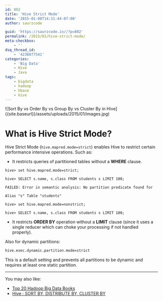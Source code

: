 ```yaml
---
id: 802
title: 'Hive Strict Mode'
date: '2015-01-08T14:31:44-07:00'
author: saurzcode

guid: 'https://saurzcode.in//?p=802'
permalink: /2015/01/hive-strict-mode/
meta-checkbox:
    - ''
dsq_thread_id:
    - '4236077541'
categories:
    - 'Big Data'
    - Hive
    - Java
tags:
    - bigdata
    - hadoop
    - hbase
    - hive
---
```


![Sort By vs Order By vs Group By vs Cluster By in Hive]{{site.baseurl}}/assets/uploads/2015/01/images.jpg)

# What is Hive Strict Mode?

Hive Strict Mode (`hive.mapred.mode=strict`) enables Hive to restrict certain performance intensive operations. Such as:
<!--more-->
- It restricts queries of partitioned tables without a **WHERE** clause.

```vim
hive> set hive.mapred.mode=strict;

hive> SELECT s.name, s.class FROM students s LIMIT 100;

FAILED: Error in semantic analysis: No partition predicate found for

Alias "s" Table "students"

hive> set hive.mapred.mode=nonstrict;

hive> SELECT s.name, s.class FROM students s LIMIT 100;
```

- It restricts **ORDER BY** operation without a **LIMIT** clause (since it uses a single reducer which can choke your processing if not handled properly).

Also for dynamic partitions:

```sh
hive.exec.dynamic.partition.mode=strict
```

This is a default setting and prevents all partitions to be dynamic and requires at least one static partition.

---

You may also like:

- [Top 20 Hadoop Big Data Books](https://saurzcode.in//2014/06/top-20-hadoop-bigdatabooks/)
- [Hive : SORT BY, DISTRIBUTE BY, CLUSTER BY](https://saurzcode.in//2015/01/hive-sort-vs-order-vs-distribute-vs-cluster/)